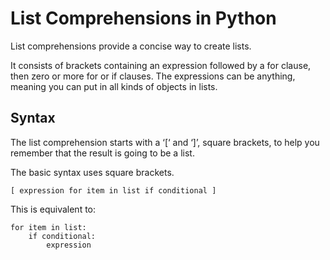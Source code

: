 # List Comprehensions in Python
 List comprehensions provide a concise way to create lists.

 It consists of brackets containing an expression followed by a for clause, then zero or more for or if clauses. The expressions can be anything, meaning you can put in all kinds of objects in lists.
 <br>

 ## Syntax

 The list comprehension starts with a ‘[‘ and ‘]’, square brackets, to help you remember that the result is going to be a list.
 
 The basic syntax uses square brackets.

 ```[ expression for item in list if conditional ]```
 
 This is equivalent to:

```
for item in list:
    if conditional:
        expression
```